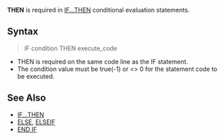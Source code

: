 **THEN** is required in [IF...THEN](IF...THEN) conditional evaluation statements.

## Syntax

> IF condition THEN execute_code

* THEN is required on the same code line as the IF statement.
* The condition value must be true(-1) or <> 0 for the statement code to be executed.

## See Also

* [IF...THEN](IF...THEN)
* [ELSE](ELSE), [ELSEIF](ELSEIF)
* [END IF](END-IF)
